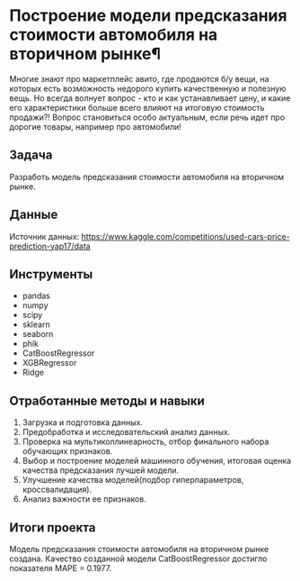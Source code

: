 # Построение модели предсказания стоимости автомобиля на вторичном рынке¶

Многие знают про маркетплейс авито, где продаются б/у вещи, на которых есть возможность недорого купить качественную и полезную вещь. Но всегда волнует вопрос - кто и как устанавливает цену, и какие его характеристики больше всего влияют на итоговую стоимость продажи?! Вопрос становиться особо актуальным, если речь идет про дорогие товары, например про автомобили!


## Задача

Разработь модель предсказания стоимости автомобиля на вторичном рынке.

## Данные

Источник данных: https://www.kaggle.com/competitions/used-cars-price-prediction-yap17/data

## Инструменты
- pandas
- numpy
- scipy
- sklearn
- seaborn
- phik
- CatBoostRegressor
- XGBRegressor
- Ridge

## Отработанные методы и навыки
1. Загрузка и подготовка данных.
2. Предобработка и исследовательский анализ данных.
3. Проверка на мультиколлинеарность, отбор финального набора обучающих признаков.
4. Выбор и построение моделей машинного обучения, итоговая оценка качества предсказания лучшей модели.
5. Улучшение качества моделей(подбор гиперпараметров, кроссвалидация).
6. Анализ важности ее признаков.

## Итоги проекта

Модель предсказания стоимости автомобиля на вторичном рынке создана. Качество созданной модели CatBoostRegressor достигло показателя MAPE = 0.1977.
 


```python
